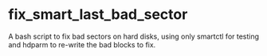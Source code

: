 # fix_smart_last_bad_sector
A bash script to fix bad sectors on hard disks, using only smartctl for testing and hdparm to re-write the bad blocks to fix.

